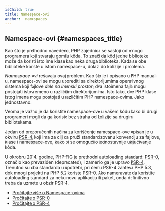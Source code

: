 ```yaml
---
isChild: true
title: Namespace-ovi
anchor:  namespaces
---
```


## Namespace-ovi {#namespaces_title}

Kao što je prethodno navedeno, PHP zajednica se sastoji od mnogo programera koji stvaraju gomilu kôda. To znači da kôd jedne
biblioteke može da koristi isto ime klase kao neka druga biblioteka. Kada se obe biblioteke koriste u istom namespace-u,
dolazi do kolizije i problema.

_Namespace-ovi_ rešavaju ovaj problem. Kao što je i opisano u PHP manual-u, namespace-ovi se mogu uporediti sa
direktorijumima operativnog sistema koji fajlove _dele na imenski prostor_; dva istoimena fajla mogu postojati istovremeno u
različitim direktorijumima. Isto tako, dve PHP klase istog imena mogu postojati u različitim PHP namespace-ovima. Jako jednostavno.

Veoma je važno je da koristite namespace-ove u vašem kôdu kako bi drugi programeri mogli da ga koriste
bez straha od kolizije sa drugim bibliotekama.

Jedan od preporučenih načina za korišćenje namespace-ove opisan je u okviru [PSR-4][psr4], koji ima za cilj da pruži
standardizovanu konvenciju za fajlove, klase i namespace-ove, kako bi se omogućilo jednostavnije uključivanje kôda.

U okrobru 2014. godine, PHP-FIG je prethodni autoloading standard: [PSR-0][psr0], označio kao prevaziđen (deprecated),
i zamenio ga je upravo [PSR-4][psr4]. Trenutno su oba standarda u upotrebi, pri čemu PSR-4 zahteva PHP 5.3,
dok mnogi projekti na PHP 5.2 koriste PSR-0. Ako nameravate da koristite autoloading standard za neku novu aplikaciju
ili paket, onda definitivno treba da uzmete u obzir PSR-4.

* [Pročitajte više o Namespace-ovima][namespaces]
* [Pročitajte o PSR-0][psr0]
* [Pročitajte o PSR-4][psr4]


[namespaces]: http://php.net/language.namespaces
[psr0]: https://github.com/php-fig/fig-standards/blob/master/accepted/PSR-0.md
[psr4]: https://github.com/php-fig/fig-standards/blob/master/accepted/PSR-4-autoloader.md
